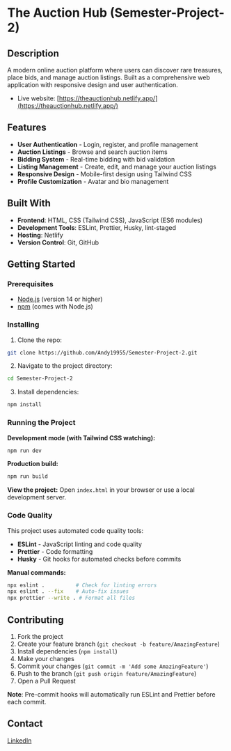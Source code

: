 # The Auction Hub (Semester-Project-2)

## Description

A modern online auction platform where users can discover rare treasures, place bids, and manage auction listings. Built as a comprehensive web application with responsive design and user authentication.

- Live website: [https://theauctionhub.netlify.app/](https://theauctionhub.netlify.app/)

## Features

- **User Authentication** - Login, register, and profile management
- **Auction Listings** - Browse and search auction items
- **Bidding System** - Real-time bidding with bid validation
- **Listing Management** - Create, edit, and manage your auction listings
- **Responsive Design** - Mobile-first design using Tailwind CSS
- **Profile Customization** - Avatar and bio management

## Built With

- **Frontend**: HTML, CSS (Tailwind CSS), JavaScript (ES6 modules)
- **Development Tools**: ESLint, Prettier, Husky, lint-staged
- **Hosting**: Netlify
- **Version Control**: Git, GitHub

## Getting Started

### Prerequisites

- [Node.js](https://nodejs.org/) (version 14 or higher)
- [npm](https://www.npmjs.com/) (comes with Node.js)

### Installing

1. Clone the repo:

```bash
git clone https://github.com/Andy19955/Semester-Project-2.git
```

2. Navigate to the project directory:

```bash
cd Semester-Project-2
```

3. Install dependencies:

```bash
npm install
```

### Running the Project

**Development mode (with Tailwind CSS watching):**

```bash
npm run dev
```

**Production build:**

```bash
npm run build
```

**View the project:**
Open `index.html` in your browser or use a local development server.

### Code Quality

This project uses automated code quality tools:

- **ESLint** - JavaScript linting and code quality
- **Prettier** - Code formatting
- **Husky** - Git hooks for automated checks before commits

**Manual commands:**

```bash
npx eslint .          # Check for linting errors
npx eslint . --fix    # Auto-fix issues
npx prettier --write . # Format all files
```

## Contributing

1. Fork the project
2. Create your feature branch (`git checkout -b feature/AmazingFeature`)
3. Install dependencies (`npm install`)
4. Make your changes
5. Commit your changes (`git commit -m 'Add some AmazingFeature'`)
6. Push to the branch (`git push origin feature/AmazingFeature`)
7. Open a Pull Request

**Note**: Pre-commit hooks will automatically run ESLint and Prettier before each commit.

## Contact

[LinkedIn](https://www.linkedin.com/in/andreas-thune/)
